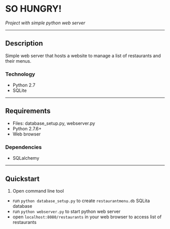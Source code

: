 # SO HUNGRY! #

_Project with simple python web server_

___
## Description ##

Simple web server that hosts a website to manage a list of restaurants and their menus.

### Technology ##
* Python 2.7
* SQLite

---
## Requirements ##
* Files: database_setup.py, webserver.py
* Python 2.7.6+
* Web browser

### Dependencies ###

* SQLalchemy
___

## Quickstart ##

1. Open command line tool
* run `python database_setup.py` to create `restaurantmenu.db` SQLita database
* run `python webserver.py` to start python web server
* open `localhost:8080/restaurants` in your web browser to access list of restaurants

